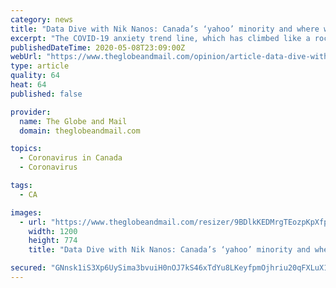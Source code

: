 ```yaml
---
category: news
title: "Data Dive with Nik Nanos: Canada’s ‘yahoo’ minority and where we stand on COVID-19"
excerpt: "The COVID-19 anxiety trend line, which has climbed like a rocket for much of the past two months, is now starting to flatten, writes Nik Nanos"
publishedDateTime: 2020-05-08T23:09:00Z
webUrl: "https://www.theglobeandmail.com/opinion/article-data-dive-with-nik-nanos-canadas-yahoo-minority-and-the-casualties/"
type: article
quality: 64
heat: 64
published: false

provider:
  name: The Globe and Mail
  domain: theglobeandmail.com

topics:
  - Coronavirus in Canada
  - Coronavirus

tags:
  - CA

images:
  - url: "https://www.theglobeandmail.com/resizer/9BDlkKEDMrgTEozpKpXfpL99bio=/1200x0/filters:quality(80)/cloudfront-us-east-1.images.arcpublishing.com/tgam/OR5HZ2TJI5M2FPF4HIHRX2HZ74.JPG"
    width: 1200
    height: 774
    title: "Data Dive with Nik Nanos: Canada’s ‘yahoo’ minority and where we stand on COVID-19"

secured: "GNnsk1iS3Xp6UySima3bvuiH0nOJ7kS46xTdYu8LKeyfpmOjhriu20qFXLuX1+IyfPdH2hx/9lJtdOGaB0vuHbuOlEmFZzdR/b2u8XretwQIjjnKWU9TfoT/Lc4b4Ip1DUtS0kbegRxPvO4z5ude1tQF4FzXezpzggZCRPcofaZTz4HT7ORz9H1tN7WJdpXJHKbiaHlJjDl2piQChVa14GDcRTHfS4BGkfw4GzdZ5bSeieXnifd7mB79X+ukNpSaiHrPIGmbe5QB2lC9vRwkJ7zWlmIz9UmoIWcKvUl5BOdjW7M8xtXcIe00pExIjOqFPYCMoW8KUW/85FcVuMuJ0bYj1lAmOvGbCWrqbjE+8QgKsE2ExgpTdSgptV8JsN6ilhTLl5YPhX9tGfWcQCln7mkLEo5+7CyX1NEJxfT50NrJZE7k1bvyvIgV8kYs0KRc1jcU/0bCLwYe08U0DIXHNZUuN5nUOhtrwCPrVgAXNic=;UDhtfnpzKLImmcTEiDba2g=="
---
```


